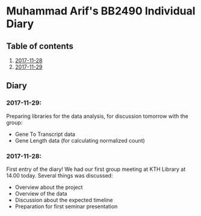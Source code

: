 # Muhammad Arif's BB2490 Individual Diary

## Table of contents
1. [2017-11-28](#1)
2. [2017-11-29](#2)

## Diary
### 2017-11-29<a name="2"></a>:
Preparing libraries for the data analysis, for discussion tomorrow with the group:
* Gene To Transcript data
* Gene Length data (for calculating normalized count)

### 2017-11-28<a name="1"></a>:
First entry of the diary!
We had our first group meeting at KTH Library at 14.00 today. Several things was discussed:
* Overview about the project
* Overview of the data
* Discussion about the expected timeline
* Preparation for first seminar presentation





